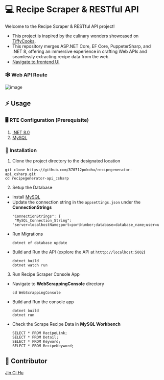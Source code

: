 # 💻 Recipe Scraper & RESTful API
Welcome to the Recipe Scraper & RESTful API project!
- This project is inspired by the culinary wonders showcased on [TiffyCooks](https://tiffycooks.com/). 
- This repository merges ASP.NET Core, EF Core, PuppeterSharp, and .NET 8, offering an immersive experience in crafting Web APIs and seamlessly extracting recipe data from the web.
- [Navigate to frontend UI](https://github.com/870712pokohu/Recipe-Generator-Client)

### 🕸️ Web API Route

![image](https://github.com/870712pokohu/recipegenerator-api_csharp/assets/46664953/a3f3f42e-cd23-4f12-8f8a-43e619657b3c)

## :zap: Usage
### 🖥️ RTE Configuration (Prerequisite)
1. [.NET 8.0](https://dotnet.microsoft.com/en-us/download/dotnet/8.0)
2. [MySQL](https://dev.mysql.com/downloads/installer/)
###  :electric_plug: Installation
1. Clone the project directory to the designated location
```
git clone https://github.com/870712pokohu/recipegenerator-api_csharp.git
cd recipegenerator-api_csharp
```
2. Setup the Database
 - Install [MySQL](https://dev.mysql.com/downloads/installer/)
 - Update the connection string in the `appsettings.json` under the **ConnectionStrings**
   ```
   "ConnectionStrings": {
    "MySQL_Connection_String": "server=localhostName;port=portNumber;database=database_name;user=user_name;password=password"}
   ```
 - Run Migrations
   ```
   dotnet ef database update 
   ```
 - Build and Run the API
   (explore the API at `htttp://localhost:5002`)
   ```
   dotnet build
   dotnet watch run
   ```
3. Run Recipe Scraper Console App
  - Navigate to **WebScrappingConsole** directory
    ```
    cd WebScrappingConsole
    ```
  - Build and Run the console app
    ```
    dotnet build
    dotnet run
    ```
  - Check the Scrape Recipe Data in **MySQL Workbench**
    ```
    SELECT * FROM RecipeLink;
    SELECT * FROM Detail;
    SELECT * FROM Keyword;
    SELECT * FROM RecipeKeyword;
    ```

## 👨 Contributor
[Jin Ci Hu](https://github.com/870712pokohu)
